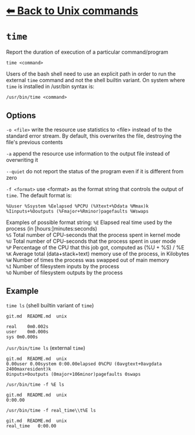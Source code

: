 # [⬅ Back	to Unix commands](unix.md)
# `time`
Report the duration of execution of a particular command/program

`time <command>`

Users of the bash shell need to use an explicit path in order to run the external `time` command and not the shell builtin variant. On system where `time` is installed in /usr/bin syntax is:

`/usr/bin/time <command>`

## Options
`-o <file>` write the resource use statistics to &lt;file&gt; instead of to the standard error stream. By default, this overwrites the file, destroying the file's previous contents

`-a` append the resource use information to the output file instead of overwriting it

`--quiet` do not report the status of the program even if it is different from zero

`-f <format>` use &lt;format&gt; as the format string that controls the output of `time`. The default format is:
```
%Uuser %Ssystem %Eelapsed %PCPU (%Xtext+%Ddata %Mmax)k
%Iinputs+%Ooutputs (%Fmajor+%Rminor)pagefaults %Wswaps
```
Examples of possible format string:
`%E` Elapsed real time used by the process (in [hours:]minutes:seconds)\
`%S` Total number of CPU-seconds that the process spent in kernel mode\
`%U` Total number of CPU-seconds that the process spent in user mode\
`%P` Percentage of the CPU that this job got, computed as (%U + %S) / %E\
`%K` Average total (data+stack+text) memory use of the process, in Kilobytes\
`%W` Number of times the process was swapped out of main memory\
`%I` Number of filesystem inputs by the process\
`%O` Number of filesystem outputs by the process

## Example
`time ls` (shell builtin variant of `time`)
```
git.md  README.md  unix

real	0m0.002s
user	0m0.000s
sys	0m0.000s
```

`/usr/bin/time ls` (external `time`)
```
git.md	README.md  unix
0.00user 0.00system 0:00.00elapsed 0%CPU (0avgtext+0avgdata 2400maxresident)k
0inputs+0outputs (0major+106minor)pagefaults 0swaps
```
`/usr/bin/time -f %E ls`
```
git.md	README.md  unix
0:00.00
```

`/usr/bin/time -f real_time\\t%E ls`
```
git.md	README.md  unix
real_time	0:00.00
```
